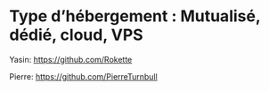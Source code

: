 # Type d’hébergement : Mutualisé, dédié, cloud, VPS

Yasin: https://github.com/Rokette

Pierre: https://github.com/PierreTurnbull

